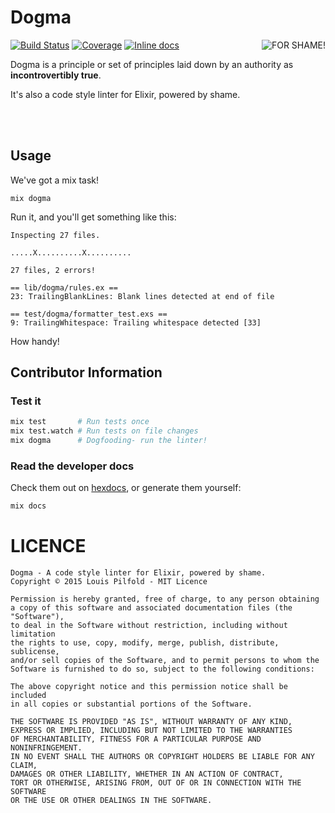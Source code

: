 Dogma
=====

<img src="https://raw.github.com/lpil/dogma/master/docs/for-shame.png" alt="FOR SHAME!" title="SHAME" align="right"/>

[![Build Status](https://travis-ci.org/lpil/dogma.svg?branch=master)](https://travis-ci.org/lpil/dogma)
[![Coverage](https://coveralls.io/repos/lpil/dogma/badge.svg)](https://coveralls.io/r/lpil/dogma)
[![Inline docs](https://inch-ci.org/github/lpil/dogma.svg?branch=master&style=flat)](http://inch-ci.org/github/lpil/dogma)


Dogma is a principle or set of principles laid down by an authority as
**incontrovertibly true**.

It's also a code style linter for Elixir, powered by shame.

<br/>
<br/>

## Usage

We've got a mix task!

```
mix dogma
```

Run it, and you'll get something like this:

```
Inspecting 27 files.

.....X..........X..........

27 files, 2 errors!

== lib/dogma/rules.ex ==
23: TrailingBlankLines: Blank lines detected at end of file

== test/dogma/formatter_test.exs ==
9: TrailingWhitespace: Trailing whitespace detected [33]
```

How handy!


## Contributor Information

### Test it

```sh
mix test       # Run tests once
mix test.watch # Run tests on file changes
mix dogma      # Dogfooding- run the linter!
```

### Read the developer docs

Check them out on [hexdocs](hexdocs-dogma), or generate them yourself:

[hexdocs-dogma]: http://hexdocs.pm/dogma/overview.html

```sh
mix docs
```


# LICENCE

```
Dogma - A code style linter for Elixir, powered by shame.
Copyright © 2015 Louis Pilfold - MIT Licence

Permission is hereby granted, free of charge, to any person obtaining
a copy of this software and associated documentation files (the "Software"),
to deal in the Software without restriction, including without limitation
the rights to use, copy, modify, merge, publish, distribute, sublicense,
and/or sell copies of the Software, and to permit persons to whom the
Software is furnished to do so, subject to the following conditions:

The above copyright notice and this permission notice shall be included
in all copies or substantial portions of the Software.

THE SOFTWARE IS PROVIDED "AS IS", WITHOUT WARRANTY OF ANY KIND,
EXPRESS OR IMPLIED, INCLUDING BUT NOT LIMITED TO THE WARRANTIES
OF MERCHANTABILITY, FITNESS FOR A PARTICULAR PURPOSE AND NONINFRINGEMENT.
IN NO EVENT SHALL THE AUTHORS OR COPYRIGHT HOLDERS BE LIABLE FOR ANY CLAIM,
DAMAGES OR OTHER LIABILITY, WHETHER IN AN ACTION OF CONTRACT,
TORT OR OTHERWISE, ARISING FROM, OUT OF OR IN CONNECTION WITH THE SOFTWARE
OR THE USE OR OTHER DEALINGS IN THE SOFTWARE.
```
